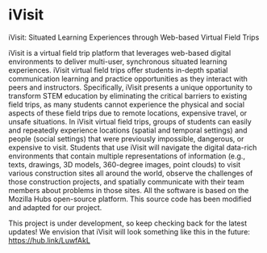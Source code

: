 # iVisit

iVisit: Situated Learning Experiences through Web-based Virtual Field Trips

iVisit is a virtual field trip platform that leverages web-based digital environments to deliver multi-user, synchronous situated learning experiences. iVisit virtual field trips offer students in-depth spatial communication learning and practice opportunities as they interact with peers and instructors. Specifically, iVisit presents a unique opportunity to transform STEM education by eliminating the critical barriers to existing field trips, as many students cannot experience the physical and social aspects of these field trips due to remote locations, expensive travel, or unsafe situations. In iVisit virtual field trips, groups of students can easily and repeatedly experience locations (spatial and temporal settings) and people (social settings) that were previously impossible, dangerous, or expensive to visit. Students that use iVisit will navigate the digital data-rich environments that contain multiple representations of information (e.g., texts, drawings, 3D models, 360-degree images, point clouds) to visit various construction sites all around the world, observe the challenges of those construction projects, and spatially communicate with their team members about problems in those sites. All the software is based on the Mozilla Hubs open-source platform. This source code has been modified and adapted for our project.  

This project is under development, so keep checking back for the latest updates!  We envision that iVisit will look something like this in the future: https://hub.link/LuwfAkL
